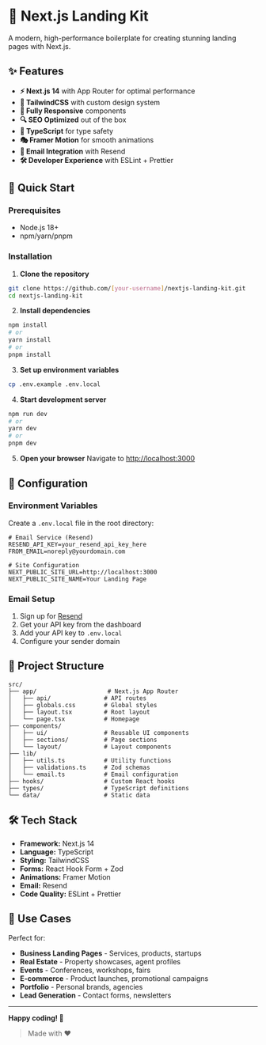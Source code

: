 # 🚀 Next.js Landing Kit

A modern, high-performance boilerplate for creating stunning landing pages with Next.js.

## ✨ Features

- **⚡ Next.js 14** with App Router for optimal performance
- **🎨 TailwindCSS** with custom design system
- **📱 Fully Responsive** components
- **🔍 SEO Optimized** out of the box
- **📝 TypeScript** for type safety
- **🎭 Framer Motion** for smooth animations
- **📧 Email Integration** with Resend
- **🛠️ Developer Experience** with ESLint + Prettier

## 🚀 Quick Start

### Prerequisites

- Node.js 18+
- npm/yarn/pnpm

### Installation

1. **Clone the repository**

```bash
git clone https://github.com/[your-username]/nextjs-landing-kit.git
cd nextjs-landing-kit
```

2. **Install dependencies**

```bash
npm install
# or
yarn install
# or
pnpm install
```

3. **Set up environment variables**

```bash
cp .env.example .env.local
```

4. **Start development server**

```bash
npm run dev
# or
yarn dev
# or
pnpm dev
```

5. **Open your browser**
   Navigate to [http://localhost:3000](http://localhost:3000)

## 🔧 Configuration

### Environment Variables

Create a `.env.local` file in the root directory:

```env
# Email Service (Resend)
RESEND_API_KEY=your_resend_api_key_here
FROM_EMAIL=noreply@yourdomain.com

# Site Configuration
NEXT_PUBLIC_SITE_URL=http://localhost:3000
NEXT_PUBLIC_SITE_NAME=Your Landing Page
```

### Email Setup

1. Sign up for [Resend](https://resend.com)
2. Get your API key from the dashboard
3. Add your API key to `.env.local`
4. Configure your sender domain

## 📁 Project Structure

```
src/
├── app/                    # Next.js App Router
│   ├── api/               # API routes
│   ├── globals.css        # Global styles
│   ├── layout.tsx         # Root layout
│   └── page.tsx           # Homepage
├── components/
│   ├── ui/                # Reusable UI components
│   ├── sections/          # Page sections
│   └── layout/            # Layout components
├── lib/
│   ├── utils.ts           # Utility functions
│   ├── validations.ts     # Zod schemas
│   └── email.ts           # Email configuration
├── hooks/                 # Custom React hooks
├── types/                 # TypeScript definitions
└── data/                  # Static data
```

## 🛠️ Tech Stack

- **Framework:** Next.js 14
- **Language:** TypeScript
- **Styling:** TailwindCSS
- **Forms:** React Hook Form + Zod
- **Animations:** Framer Motion
- **Email:** Resend
- **Code Quality:** ESLint + Prettier

## 🎯 Use Cases

Perfect for:

- **Business Landing Pages** - Services, products, startups
- **Real Estate** - Property showcases, agent profiles
- **Events** - Conferences, workshops, fairs
- **E-commerce** - Product launches, promotional campaigns
- **Portfolio** - Personal brands, agencies
- **Lead Generation** - Contact forms, newsletters

---

**Happy coding! 🎉**

> Made with ❤️
